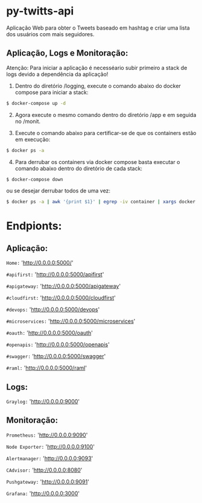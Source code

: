 # py-twitts-api
Aplicação Web para obter o Tweets baseado em hashtag e criar uma lista dos usuários com mais seguidores.

## Aplicação, Logs e Monitoração:
Atenção: 
  Para iniciar a aplicação é necesséario subir primeiro a stack de logs devido a dependência da aplicação!

1) Dentro do diretório /logging, execute o comando abaixo do docker compose para iniciar a stack:
```bash
$ docker-compose up -d
```
2) Agora execute o mesmo comando dentro do diretório /app e em seguida no /monit.

3) Execute o comando abaixo para certificar-se de que os containers estão em execução:
```bash
$ docker ps -a
```
4) Para derrubar os containers via docker compose basta executar o comando abaixo dentro do diretório de cada stack:
```bash
$ docker-compose down
```
ou se desejar derrubar todos de uma vez:
```bash
$ docker ps -a | awk '{print $1}' | egrep -iv container | xargs docker rm -f
```

# Endpionts:
## Aplicação:
  `Home:` 'http://0.0.0.0:5000/'

  `#apifirst:` 'http://0.0.0.0:5000/apifirst'

  `#apigateway:` 'http://0.0.0.0:5000/apigateway'

  `#cloudfirst:` 'http://0.0.0.0:5000/cloudfirst'

  `#devops:` 'http://0.0.0.0:5000/devops'

  `#microservices:` 'http://0.0.0.0:5000/microservices'

  `#oauth:` 'http://0.0.0.0:5000/oauth'

  `#openapis:` 'http://0.0.0.0:5000/openapis'

  `#swagger:` 'http://0.0.0.0:5000/swagger'

  `#raml:` 'http://0.0.0.0:5000/raml'

## Logs:
  `Graylog:` 'http://0.0.0.0:9000'

## Monitoração:
  `Prometheus:` 'http://0.0.0.0:9090'

  `Node Exporter:` 'http://0.0.0.0:9100'

  `Alertmanager:` 'http://0.0.0.0:9093'

  `CAdvisor:` 'http://0.0.0.0:8080'

  `Pushgateway:` 'http://0.0.0.0:9091'
  
  `Grafana:` 'http://0.0.0.0:3000'